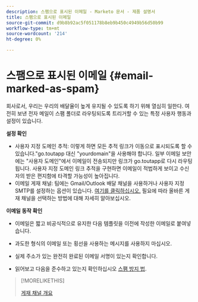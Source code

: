 ```yaml
---
description: 스팸으로 표시된 이메일 - Marketo 문서 - 제품 설명서
title: 스팸으로 표시된 이메일
source-git-commit: d9b8b92ac5f051178b8eb9b450c4949b56d50b99
workflow-type: tm+mt
source-wordcount: '214'
ht-degree: 0%

---
```


# 스팸으로 표시된 이메일 {#email-marked-as-spam}

회사로서, 우리는 우리의 배달율이 높게 유지될 수 있도록 하기 위해 열심히 일한다. 여전히 보낸 전자 메일이 스팸 폴더로 라우팅되도록 트리거할 수 있는 특정 사용자 행동과 설정이 있습니다.

**설정 확인**

* 사용자 지정 도메인 추적: 이렇게 하면 모든 추적 링크가 이동으로 표시되도록 할 수 있습니다.&quot;go.toutapp 대신 &quot;yourdomain&quot;을 사용해야 합니다. 일부 이메일 보안에는 &quot;사용자 도메인&quot;에서 이메일이 전송되지만 링크가 go.toutapp로 다시 라우팅됩니다. 사용자 지정 도메인 링크 추적을 구현하면 이메일이 적법하게 보이고 수신자의 받은 편지함에 타격할 가능성이 높아집니다.
* 이메일 게재 채널: 팀에는 Gmail/Outlook 배달 채널을 사용하거나 사용자 지정 SMTP를 설정하는 옵션이 있습니다. [여기를 클릭하십시오.](/help/marketo/product-docs/marketo-sales-insight/actions/email/email-delivery/delivery-channel-overview.md) 필요에 따라 올바른 게재 채널을 선택하는 방법에 대해 자세히 알아보십시오.

**이메일 동작 확인**

* 이메일은 짧고 비공식적으로 유지한 다음 템플릿을 이전에 작성한 이메일로 붙여넣습니다.

* 과도한 형식의 이메일 또는 횡선을 사용하는 메시지를 사용하지 마십시오.

* 실제 주소가 있는 완전히 완료된 이메일 서명이 있는지 확인합니다.

* 읽어보고 다음을 준수하고 있는지 확인하십시오 [스팸 방지 법](https://www.ftc.gov/tips-advice/business-center/guidance/can-spam-act-compliance-guide-business).

>[!MORELIKETHIS]
>
>[게재 채널 개요](/help/marketo/product-docs/marketo-sales-insight/actions/email/email-delivery/delivery-channel-overview.md)
